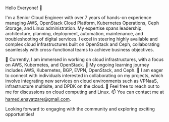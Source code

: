Hello Everyone! 👋

I'm a Senior Cloud Engineer with over 7 years of hands-on experience managing AWS, OpenStack Cloud Platform, Kubernetes Operations, Ceph Storage, and Linux administration. My expertise spans leadership, architecture, planning, deployment, automation, maintenance, and troubleshooting of digital services. I excel in steering highly available and complex cloud infrastructures built on OpenStack and Ceph, collaborating seamlessly with cross-functional teams to achieve business objectives.

🔭 Currently, I am immersed in working on cloud infrastructures, with a focus on AWS, Kubernetes, and OpenStack.
🌱 My ongoing learning journey includes AWS, Kubernetes, BGP, EVPN, OpenStack, and Ceph.
👯 I am eager to connect with individuals interested in collaborating on my projects, which involve integrating new services on cloud environments such as VPNaaS, infrastructure multisite, and DPDK on the cloud.
💬 Feel free to reach out to me for discussions on cloud computing and Linux.
📫 You can contact me at hamed.enayatzare@gmail.com.

Looking forward to engaging with the community and exploring exciting opportunities!
